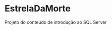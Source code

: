# EstrelaDaMorte
<div alingn="center">
<img src"https://github.com/MariaIsabelli/EstrelaDaMorte/blob/main/estrela%20da%20morte.jpg" width="300px"/>
</div>
Projeto do conteúdo de introdução ao SQL Server 

